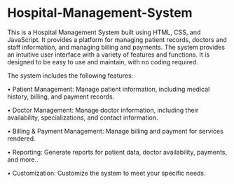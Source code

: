 # Hospital-Management-System
This is a Hospital Management System built using HTML, CSS, and JavaScript.
It provides a platform for managing patient records, doctors and staff information, and managing billing and payments. 
The system provides an intuitive user interface with a variety of features and functions.
It is designed to be easy to use and maintain, with no coding required.

The system includes the following features:

• Patient Management: Manage patient information, including medical history, billing, and payment records.

• Doctor Management: Manage doctor information, including their availability, specializations, and contact information.

• Billing & Payment Management: Manage billing and payment for services rendered.

• Reporting: Generate reports for patient data, doctor availability, payments, and more..

• Customization: Customize the system to meet your specific needs.

